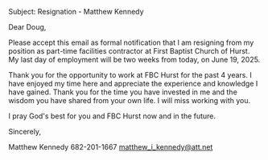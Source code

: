 Subject: Resignation - Matthew Kennedy

Dear Doug,

Please accept this email as formal notification that I am resigning from my
position as part-time facilities contractor at First Baptist Church of Hurst. My
last day of employment will be two weeks from today, on June 19, 2025.

Thank you for the opportunity to work at FBC Hurst for the past 4 years. I have
enjoyed my time here and appreciate the experience and knowledge I have gained.
Thank you for the time you have invested in me and the wisdom you have shared
from your own life. I will miss working with you.

I pray God's best for you and FBC Hurst now and in the future.

Sincerely,

Matthew Kennedy
682-201-1667
matthew_i_kennedy@att.net
